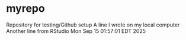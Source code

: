# myrepo
Repository for testing/Github setup
A line I wrote on my local computer  
Another line from RStudio Mon Sep 15 01:57:01 EDT 2025
